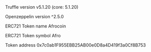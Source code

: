 Truffle version
v5.1.20 (core: 5.1.20)

Openzeppelin version
^2.5.0

ERC721 Token name
Afrocoin

ERC721 Token symbol
Afro

Token address
0x7c0ab1F955EBB25AB00e0D8a4D419f3a0Cf8B753